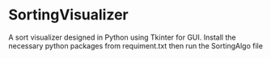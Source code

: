 # SortingVisualizer
A sort visualizer designed in Python using Tkinter for GUI.
Install the necessary python packages from requiment.txt then run the SortingAlgo file
